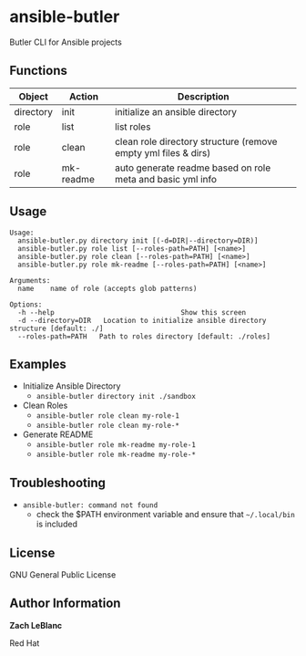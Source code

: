 ansible-butler
=========

Butler CLI for Ansible projects

Functions
------------

| Object | Action | Description |
| ------ | ------ | ----------- |
| directory | init | initialize an ansible directory |
| role | list | list roles |
| role | clean | clean role directory structure (remove empty yml files & dirs) |
| role | mk-readme | auto generate readme based on role meta and basic yml info |

Usage
--------------

```
Usage:
  ansible-butler.py directory init [(-d=DIR|--directory=DIR)]
  ansible-butler.py role list [--roles-path=PATH] [<name>]
  ansible-butler.py role clean [--roles-path=PATH] [<name>]
  ansible-butler.py role mk-readme [--roles-path=PATH] [<name>]

Arguments:
  name    name of role (accepts glob patterns)

Options:
  -h --help                               Show this screen
  -d --directory=DIR   Location to initialize ansible directory structure [default: ./]
  --roles-path=PATH   Path to roles directory [default: ./roles]
```

Examples
----------------

- Initialize Ansible Directory
  - `ansible-butler directory init ./sandbox`
- Clean Roles 
  - `ansible-butler role clean my-role-1`
  - `ansible-butler role clean my-role-*`
- Generate README
  - `ansible-butler role mk-readme my-role-1`
  - `ansible-butler role mk-readme my-role-*`

Troubleshooting
----------------

- `ansible-butler: command not found`
  - check the $PATH environment variable and ensure that `~/.local/bin` is included

License
-------

GNU General Public License

Author Information
-------
**Zach LeBlanc**

Red Hat